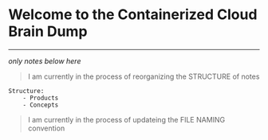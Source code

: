 # Welcome to the Containerized Cloud Brain Dump




----
_only notes below here_


> I am currently in the process of reorganizing the STRUCTURE of notes

```
Structure:
    - Products
    - Concepts

```

> I am currently in the process of updateing the FILE NAMING convention